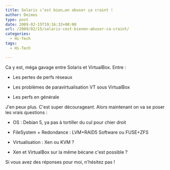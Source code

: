 ```yaml
---
title: Solaris c’est bien…en abuser ça craint !
author: Deimos
type: post
date: 2009-02-15T19:16:33+00:00
url: /2009/02/15/solaris-cest-bienen-abuser-ca-craint/
categories:
  - Hi-Tech
tags:
  - Hi-Tech

---
```


Ca y est, méga gavage entre Solaris et VirtualBox. Entre :

* Les pertes de perfs réseaux

* Les problèmes de paravirtualisation VT sous VirtualBox

* Les perfs en générale

J'en peux plus. C'est super décourageant. Alors maintenant on va se poser les vrais questions :

* OS : Debian 5, ya pas à tortiller du cul pour chier droit

* FileSystem + Redondance : LVM+RAID5 Software ou FUSE+ZFS

* Virtualisation : Xen ou KVM ?

* Xen et VirtualBox sur la même bécane c'est possible ?

Si vous avez des réponses pour moi, n'hésitez pas !

